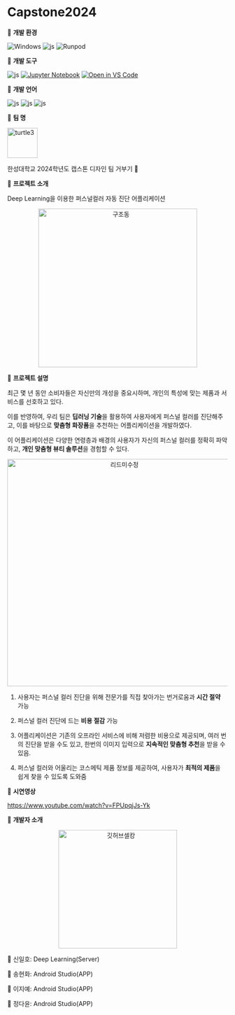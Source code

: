 # Capstone2024

:pushpin: **개발 환경**

  ![Windows](https://img.shields.io/badge/Windows-0078D6?style=for-the-badge&logo=windows&logoColor=white) ![js](https://img.shields.io/badge/Google_Cloud-4285F4?style=for-the-badge&logo=google-cloud&logoColor=white)
![Runpod](https://img.shields.io/badge/Runpod-3DDC84?style=for-the-badge&logo=Runpod&logoColor=black)


:pushpin: **개발 도구**

![js](https://img.shields.io/badge/Android-3DDC84?style=for-the-badge&logo=android&logoColor=white) [![Jupyter Notebook](https://img.shields.io/badge/%20Jupyter%20Notebook-blue?logo=jupyter&style=for-the-badge)](https://mybinder.org/v2/gh/<your-github-username>/<your-repo-name>/HEAD?labpath=<path-to-your-notebook>) [![Open in VS Code](https://img.shields.io/badge/VS%20Code-yellow?logo=visual-studio-code&style=for-the-badge)](https://vscode.dev/github/<your-github-username>/<your-repo-name>)




:pushpin: **개발 언어**

![js](https://img.shields.io/badge/Python-3776AB?style=for-the-badge&logo=python&logoColor=white) ![js](https://img.shields.io/badge/JavaScript-F7DF1E?style=for-the-badge&logo=JavaScript&logoColor=white) ![js](https://img.shields.io/badge/Kotlin-0095D5?&style=for-the-badge&logo=kotlin&logoColor=white)



:pushpin: **팀 명** 

<img width="69" alt="turtle3" src="https://github.com/ihshin20/ColorGlow/assets/80204749/ec10147f-1a54-401c-8f75-2476866481ba">

한성대학교 2024학년도 캡스톤 디자인 팀 거부기 :turtle:

:pushpin: **프로젝트 소개**

Deep Learning을 이용한 퍼스널컬러 자동 진단 어플리케이션

<div align="center">
  <img width="363" alt="구조동" src="https://github.com/ihshin20/ColorGlow/assets/80204749/793ae83d-7e35-4258-80d1-617a2d44f38d">
</div>

:pushpin: **프로젝트 설명**

최근 몇 년 동안 소비자들은 자신만의 개성을 중요시하며, 개인의 특성에 맞는 제품과 서비스를 선호하고 있다.

이를 반영하여, 우리 팀은 **딥러닝 기술**을 활용하여 사용자에게 퍼스널 컬러를 진단해주고, 이를 바탕으로 **맞춤형 화장품**을 추천하는 어플리케이션을 개발하였다.

이 어플리케이션은 다양한 연령층과 배경의 사용자가 자신의 퍼스널 컬러를 정확히 파악하고, **개인 맞춤형 뷰티 솔루션**을 경험할 수 있다.

<div align="center">
<img width="520" alt="리드미수정" src="https://github.com/ihshin20/ColorGlow/assets/80204749/1879ee55-afef-4fc3-8e38-389fe98c476f">
</div>

1. 사용자는 퍼스널 컬러 진단을 위해 전문가를 직접 찾아가는 번거로움과 **시간 절약** 가능

2. 퍼스널 컬러 진단에 드는 **비용 절감** 가능

3. 어플리케이션은 기존의 오프라인 서비스에 비해 저렴한 비용으로 제공되며, 여러 번의 진단을 받을 수도 있고, 한번의 이미지 입력으로 **지속적인 맞춤형 추천**을 받을 수 있음.

4. 퍼스널 컬러와 어울리는 코스메틱 제품 정보를 제공하여, 사용자가 **최적의 제품**을 쉽게 찾을 수 있도록 도와줌

:pushpin: **시연영상**

https://www.youtube.com/watch?v=FPUpqjJs-Yk

:pushpin: **개발자 소개**

<div align="center">
  <img width="271" alt="깃허브셀캉" src="https://github.com/ihshin20/ColorGlow/assets/80204749/13d0b9a9-8df1-4e95-afba-14aca4c75298">
</div>

:paperclip: 신일호: Deep Learning(Server)

:paperclip: 송현화: Android Studio(APP)

:paperclip: 이지예: Android Studio(APP)

:paperclip: 정다윤: Android Studio(APP)
